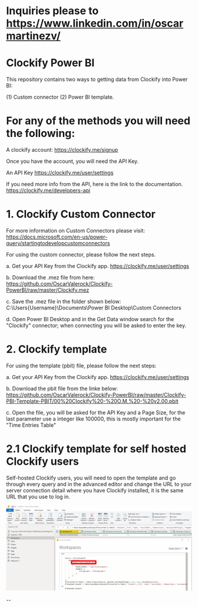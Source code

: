 # Inquiries please to https://www.linkedin.com/in/oscarmartinezv/

# Clockify Power BI

This repository contains two ways to getting data from Clockify into Power BI:

(1) Custom connector
(2) Power BI template. 

# For any of the methods you will need the following:

A clockify account:
https://clockify.me/signup

Once you have the account, you will need the API Key.

An API Key
https://clockify.me/user/settings

If you need more info from the API, here is the link to the documentation.
https://clockify.me/developers-api

# 1. Clockify Custom Connector

For more information on Custom Connectors please visit: https://docs.microsoft.com/en-us/power-query/startingtodevelopcustomconnectors

For using the custom connector, please follow the next steps.

a. Get your API Key from the Clockify app. https://clockify.me/user/settings

b. Download the .mez file from here:
   https://github.com/OscarValerock/Clockify-PowerBI/raw/master/Clockify.mez

c. Save the .mez file in the folder shown below:
   C:\Users\{Username}\Documents\Power BI Desktop\Custom Connectors
   
d. Open Power BI Desktop and in the Get Data window search for the "Clockify" connector; when connecting you will be asked to enter the key.

# 2. Clockify template

For using the template (pbit) file, please follow the next steps:

a. Get your API Key from the Clockify app. https://clockify.me/user/settings

b. Download the pbit file from the linke below:
https://github.com/OscarValerock/Clockify-PowerBI/raw/master/Clockify-PBI-Template-PBIT/00%20Clockify%20-%20O.M.%20-%20v2.00.pbit

c. Open the file, you will be asked for the API Key and a Page Size, for the last parameter use a integer like 100000, this is mostly important for the "Time Entries Table"

# 2.1 Clockify template for self hosted Clockify users

Self-hosted Clockify users, you will need to open the template and go through every query and in the advanced editor and change the URL to your server connection detail where you have Clockify installed, it is the same URL that you use to log in.

![](ReadMeImages/Self%20hosted%20users.png)

--